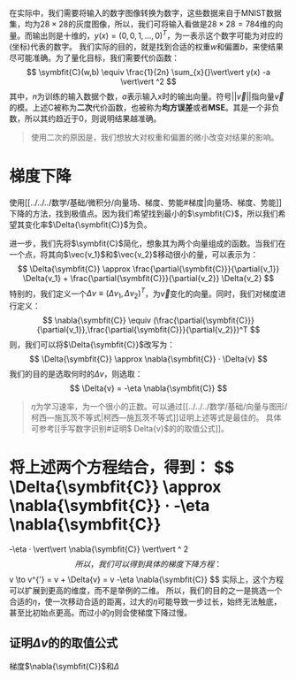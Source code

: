 在实际中，我们需要将输入的数字图像转换为数字，这些数据来自于MNIST数据集，均为$28 \times 28$的灰度图像，所以，我们可将输入看做是$28 \times 28 = 784$维的向量。而输出则是十维的，$y(x) = (0,0,1,...,0)^{T}$，为一表示这个数字可能为对应的(坐标)代表的数字。
我们实际的目的，就是找到合适的权重$w$和偏置$b$，来使结果尽可能准确。为了量化目标，我们需要代价函数：
$$
\symbfit{C}(w,b) 
\equiv 
\frac{1}{2n} \sum_{x}{}\vert\vert y(x) -a \vert\vert ^2
$$
其中，$n$为训练的输入数据个数，$a$表示输入x时的输出向量。符号$\vert\vert \vec{v} \vert\vert$指向量$\vec{v}$的模。上述C被称为**二次**代价函数，也被称为**均方误差**或者**MSE**。其是一个非负数，所以其约趋近于0，则说明结果越准确。
> 使用二次的原因是，我们想放大对权重和偏置的微小改变对结果的影响。

# 梯度下降
使用[[../../../数学/基础/微积分/向量场、梯度、势能#梯度|向量场、梯度、势能]]下降的方法，找到极值点。因为我们希望找到最小的$\symbfit{C}$，所以我们希望其变化率$\Delta{\symbfit{C}}$为负。

进一步，我们先将$\symbfit{C}$简化，想象其为两个向量组成的函数。当我们在一个点，将其向$\vec{v_1}$和$\vec{v_2}$移动很小的量，可以表示为：
$$
\Delta{\symbfit{C}} 
\approx 
\frac{\partial{\symbfit{C}}}{\partial{v_1}} \Delta{v_1}
+
\frac{\partial{\symbfit{C}}}{\partial{v_2}} \Delta{v_2}
$$
特别的，我们定义一个$\Delta{v} \equiv (\Delta{v_1}, \Delta{v_2})^T$，为$\vec{v}$变化的向量。同时，我们对梯度进行定义：
$$
\nabla{\symbfit{C}} \equiv
(\frac{\partial{\symbfit{C}}}{\partial{v_1}},\frac{\partial{\symbfit{C}}}{\partial{v_2}})^T
$$
则，我们可以将$\Delta{\symbfit{C}}$改写为：
$$
\Delta{\symbfit{C}} 
\approx
\nabla{\symbfit{C}} · \Delta{v}
$$
我们的目的是选取何时的$\Delta{v}$，则选取：
$$
\Delta{v} = -\eta \nabla{\symbfit{C}}
$$
> $\eta$为学习速率，为一个很小的正数。可以通过[[../../../数学/基础/向量与图形/柯西—施瓦茨不等式|柯西—施瓦茨不等式]]证明上述等式是最佳的。
> 具体可参考[[手写数字识别#证明$ Delta{v}$的的取值公式]]。

将上述两个方程结合，得到：
$$
\Delta{\symbfit{C}} 
\approx
\nabla{\symbfit{C}} · -\eta \nabla{\symbfit{C}}
=
-\eta · \vert\vert \nabla{\symbfit{C}} \vert\vert ^ 2
$$
所以，我们可以得到具体的梯度下降方程：
$$
v \to v^{'} = v + \Delta{v} = v -\eta \nabla{\symbfit{C}}
$$
实际上，这个方程可以扩展到更高的维度，而不是举例的二维。
所以，我们的目的之一是挑选一个合适的$\eta$，使一次移动合适的距离，过大的$\eta$可能导致一步过长，始终无法触底，甚至比初始点更高。而过小的$\eta$则会使梯度下降过慢。

## 证明$\Delta{v}$的的取值公式
梯度$\nabla{\symbfit{C}}$和$\Delta$